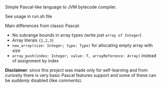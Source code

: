 Simple Pascal-like language to JVM bytecode compiler.

See usage in run.sh file

Main differences from classic Pascal:

- No subrange bounds in array types (write just `array of Integer`)
- Array literals `{1,2,3}`
- `new_array(size: Integer; type: Type)` for allocating empty array with size
- `array_push(index: Integer; value: T, arrayReference: Array)` instead of assignment by index

**Disclaimer**: since this project was made only for self-learning and from curiosity there is very basic Pascal features support 
and some of these can be *suddenly* disabled (like comments).
